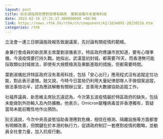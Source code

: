 ```yaml
---
layout: post
title: 狄志遠指政府應對疫情有缺失　葉劉淑儀斥未善用科技
date: 2022-02-16 17:31:17.000000000 +08:00
link: https://news.rthk.hk/rthk/ch/component/k2/1634091-20220216.htm
categories: rthk
---
```


立法會一連三日辯論施政報告致謝議案，先討論有關疫情的範疇。

身兼行會成員的新民黨主席葉劉淑儀表示，特區政府應讓市民知道，要有心理準備，今波疫情要打持久戰。她指出，武漢當初封城，都需要76天，而香港無可能採取類似封城做法，即使有大規模檢測及果斷進取的措施，但都需要時間。

葉劉淑儀批評特區政府沒有善用科技，包括「安心出行」應用程式沒有追蹤定位功能，對此表示遺憾。她又說，今時今日當局仍利用大量紀律部隊人手做個案追蹤，做法事倍功半，認為應該解散有關辦公室，並善用大數據協助追蹤工作。

社福界議員、新思維主席狄志遠認為，今次第五波疫情屬於特區政府的缺失，包括未能做到外防輸入及內防擴散。他表示，Omicron變種病毒並非香港獨有，質疑當局未能前瞻性地作出預防。

狄志遠說，今次中央高姿態協助香港應對危機，相信在檢測、隔離設施等方面都會有明顯改善，但關鍵在於本港的執行力，促請政府制訂一套應對疫情的戰略，並動員全社會力量，加入抗疫行動。
